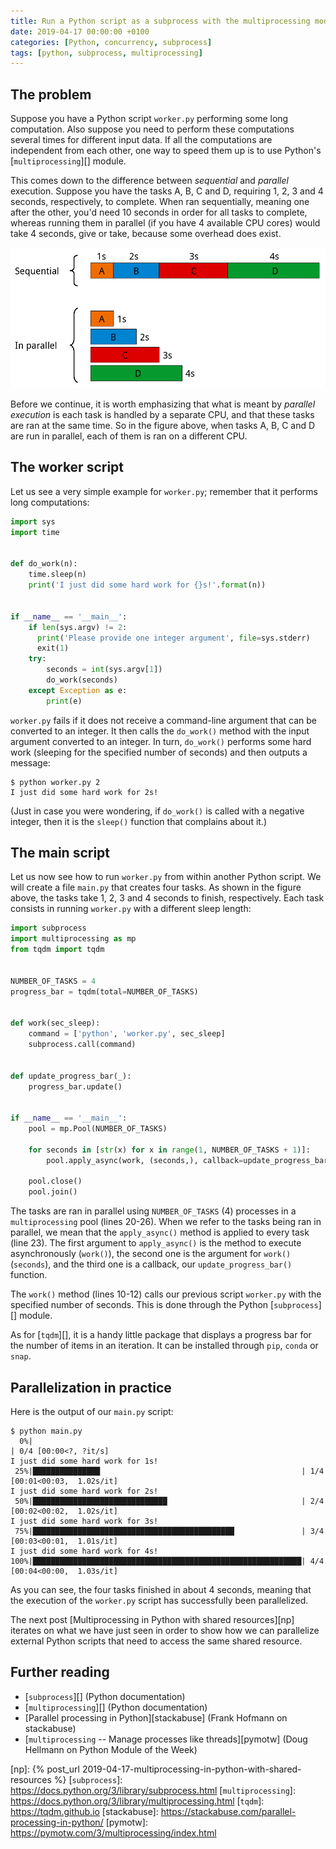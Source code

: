 ```yaml
---
title: Run a Python script as a subprocess with the multiprocessing module
date: 2019-04-17 00:00:00 +0100
categories: [Python, concurrency, subprocess]
tags: [python, subprocess, multiprocessing]
---
```


## The problem

Suppose you have a Python script `worker.py` performing some long computation. Also suppose you need to perform these computations several times for different input data. If all the computations are independent from each other, one way to speed them up is to use Python's [`multiprocessing`][] module.

This comes down to the difference between _sequential_ and _parallel_ execution. Suppose you have the tasks A, B, C and D, requiring 1, 2, 3 and 4 seconds, respectively, to complete. When ran sequentially, meaning one after the other, you'd need 10 seconds in order for all tasks to complete, whereas running them in parallel (if you have 4 available CPU cores) would take 4 seconds, give or take, because some overhead does exist.

![sequential vs parallel execution](/assets/img/posts/seq_vs_parallel.png)

Before we continue, it is worth emphasizing that what is meant by *parallel execution* is each task is handled by a separate CPU, and that these tasks are ran at the same time. So in the figure above, when tasks A, B, C and D are run in parallel, each of them is ran on a different CPU.

## The worker script

Let us see a very simple example for `worker.py`; remember that it performs long computations:

```python
import sys
import time


def do_work(n):
    time.sleep(n)
    print('I just did some hard work for {}s!'.format(n))


if __name__ == '__main__':
    if len(sys.argv) != 2:
      print('Please provide one integer argument', file=sys.stderr)
      exit(1)
    try:
        seconds = int(sys.argv[1])
        do_work(seconds)
    except Exception as e:
        print(e)
```

`worker.py` fails if it does not receive a command-line argument that can be converted to an integer. It then calls the `do_work()` method with the input argument converted to an integer. In turn, `do_work()` performs some hard work (sleeping for the specified number of seconds) and then outputs a message:

```
$ python worker.py 2
I just did some hard work for 2s!
```

(Just in case you were wondering, if `do_work()` is called with a negative integer, then it is the `sleep()` function that complains about it.)

## The main script

Let us now see how to run `worker.py` from within another Python script. We will create a file `main.py` that creates four tasks. As shown in the figure above, the tasks take 1, 2, 3 and 4 seconds to finish, respectively. Each task consists in running `worker.py` with a different sleep length:

```python
import subprocess
import multiprocessing as mp
from tqdm import tqdm


NUMBER_OF_TASKS = 4
progress_bar = tqdm(total=NUMBER_OF_TASKS)


def work(sec_sleep):
    command = ['python', 'worker.py', sec_sleep]
    subprocess.call(command)


def update_progress_bar(_):
    progress_bar.update()


if __name__ == '__main__':
    pool = mp.Pool(NUMBER_OF_TASKS)

    for seconds in [str(x) for x in range(1, NUMBER_OF_TASKS + 1)]:
        pool.apply_async(work, (seconds,), callback=update_progress_bar)

    pool.close()
    pool.join()

```
The tasks are ran in parallel using `NUMBER_OF_TASKS` (4) processes in a `multiprocessing` pool (lines 20-26). When we refer to the tasks being ran in parallel, we mean that the `apply_async()` method is applied to every task (line 23). The first argument to `apply_async()` is the method to execute asynchronously (`work()`), the second one is the argument for `work()` (`seconds`), and the third one is a callback, our `update_progress_bar()` function.

The `work()` method (lines 10-12) calls our previous script `worker.py` with the specified number of seconds. This is done through the Python [`subprocess`][] module.

As for [`tqdm`][], it is a handy little package that displays a progress bar for the number of items in an iteration. It can be installed through `pip`, `conda` or `snap`.

## Parallelization in practice

Here is the output of our `main.py` script:

```
$ python main.py
  0%|                                                                    | 0/4 [00:00<?, ?it/s]
I just did some hard work for 1s!
 25%|███████████████                                             | 1/4 [00:01<00:03,  1.02s/it]
I just did some hard work for 2s!
 50%|██████████████████████████████                              | 2/4 [00:02<00:02,  1.02s/it]
I just did some hard work for 3s!
 75%|█████████████████████████████████████████████               | 3/4 [00:03<00:01,  1.01s/it]
I just did some hard work for 4s!
100%|████████████████████████████████████████████████████████████| 4/4 [00:04<00:00,  1.03s/it]
```

As you can see, the four tasks finished in about 4 seconds, meaning that the execution of the `worker.py` script has successfully been parallelized.

The next post [Multiprocessing in Python with shared resources][np] iterates on what we have just seen in order to show how we can parallelize external Python scripts that need to access the same shared resource.

## Further reading

* [`subprocess`][] (Python documentation)
* [`multiprocessing`][] (Python documentation)
* [Parallel processing in Python][stackabuse] (Frank Hofmann on stackabuse)
* [`multiprocessing` -- Manage processes like threads][pymotw] (Doug Hellmann on Python Module of the Week)


<!-- links -->

[np]: {% post_url 2019-04-17-multiprocessing-in-python-with-shared-resources %}
[`subprocess`]: https://docs.python.org/3/library/subprocess.html
[`multiprocessing`]: https://docs.python.org/3/library/multiprocessing.html
[`tqdm`]: https://tqdm.github.io
[stackabuse]: https://stackabuse.com/parallel-processing-in-python/
[pymotw]: https://pymotw.com/3/multiprocessing/index.html